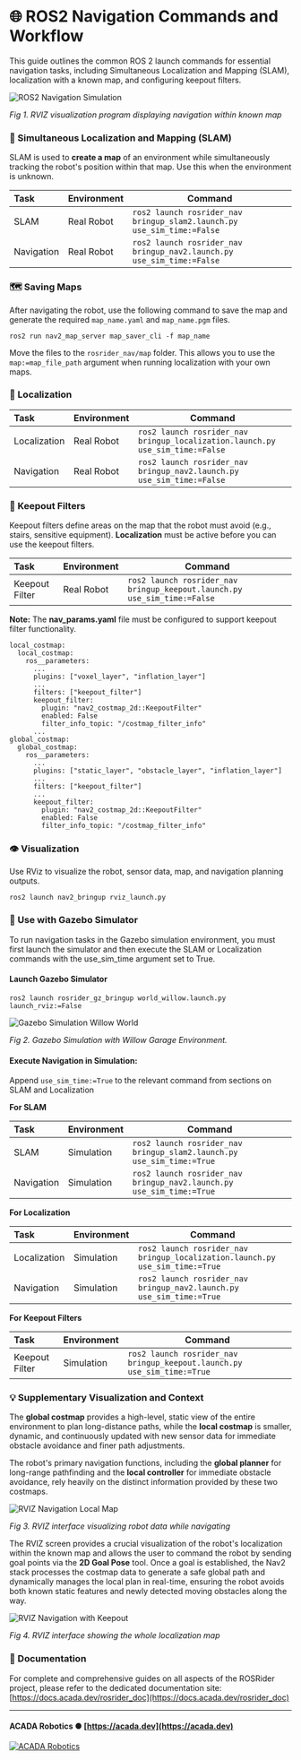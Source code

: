 # 🌐️ ROS2 Navigation Commands and Workflow

This guide outlines the common ROS 2 launch commands for essential navigation tasks, including Simultaneous Localization and Mapping (SLAM), localization with a known map, and configuring keepout filters.

![ROS2 Navigation Simulation](https://docs.acada.dev/rosrider_doc/images/rosrider/navigation_with_keepout.png)

*Fig 1. RVIZ visualization program displaying navigation within known map*

### 🧭 Simultaneous Localization and Mapping (SLAM)

SLAM is used to **create a map** of an environment while simultaneously tracking the robot's position within that map. Use this when the environment is unknown.

| Task       | Environment | Command                                                                    |
|:-----------|:------------|----------------------------------------------------------------------------|
| SLAM       | Real Robot  | ```ros2 launch rosrider_nav bringup_slam2.launch.py use_sim_time:=False``` |
| Navigation | Real Robot  | ```ros2 launch rosrider_nav bringup_nav2.launch.py use_sim_time:=False```  |

### 🗺 Saving Maps

After navigating the robot, use the following command to save the map and generate the required ```map_name.yaml``` and ```map_name.pgm``` files.

```commandline
ros2 run nav2_map_server map_saver_cli -f map_name
```

Move the files to the `rosrider_nav/map` folder.
This allows you to use the `map:=map_file_path` argument when running localization with your own maps. 

### 📍 Localization

| Task         | Environment | Command                                                                           |
|:-------------|:------------|-----------------------------------------------------------------------------------|
| Localization | Real Robot  | ```ros2 launch rosrider_nav bringup_localization.launch.py use_sim_time:=False``` |
| Navigation   | Real Robot  | ```ros2 launch rosrider_nav bringup_nav2.launch.py use_sim_time:=False```         |

### 🚫 Keepout Filters

Keepout filters define areas on the map that the robot must avoid (e.g., stairs, sensitive equipment). **Localization** must be active before you can use the keepout filters.

| Task           | Environment | Command                                                                      |
|:---------------|:------------|------------------------------------------------------------------------------|
| Keepout Filter | Real Robot  | ```ros2 launch rosrider_nav bringup_keepout.launch.py use_sim_time:=False``` |

**Note:** The **nav_params.yaml** file must be configured to support keepout filter functionality.

```commandline
local_costmap:
  local_costmap:
    ros__parameters:
      ...	
      plugins: ["voxel_layer", "inflation_layer"]
      ...
      filters: ["keepout_filter"]
      keepout_filter:
        plugin: "nav2_costmap_2d::KeepoutFilter"
        enabled: False
        filter_info_topic: "/costmap_filter_info"
      ...
global_costmap:
  global_costmap:
    ros__parameters:
      ...
      plugins: ["static_layer", "obstacle_layer", "inflation_layer"]
      ...
      filters: ["keepout_filter"]
      ...
      keepout_filter:
        plugin: "nav2_costmap_2d::KeepoutFilter"
        enabled: False
        filter_info_topic: "/costmap_filter_info"

```

### 👁️ Visualization

Use RViz to visualize the robot, sensor data, map, and navigation planning outputs.

```commandline
ros2 launch nav2_bringup rviz_launch.py
```

### 🤖 Use with Gazebo Simulator

To run navigation tasks in the Gazebo simulation environment, you must first launch the simulator and then execute the SLAM or Localization commands with the use_sim_time argument set to True.

#### Launch Gazebo Simulator

```commandline
ros2 launch rosrider_gz_bringup world_willow.launch.py launch_rviz:=False
```

![Gazebo Simulation Willow World](https://docs.acada.dev/rosrider_doc/images/rosrider/gazebo_willow_world.png)

*Fig 2. Gazebo Simulation with Willow Garage Environment.*

#### Execute Navigation in Simulation: 

Append ```use_sim_time:=True``` to the relevant command from sections on SLAM and Localization

**For SLAM**

| Task       | Environment | Command                                                                   |
|:-----------|:------------|---------------------------------------------------------------------------|
| SLAM       | Simulation  | ```ros2 launch rosrider_nav bringup_slam2.launch.py use_sim_time:=True``` |
| Navigation | Simulation  | ```ros2 launch rosrider_nav bringup_nav2.launch.py use_sim_time:=True```  |

**For Localization**

| Task         | Environment | Command                                                                          |
|:-------------|:------------|----------------------------------------------------------------------------------|
| Localization | Simulation  | ```ros2 launch rosrider_nav bringup_localization.launch.py use_sim_time:=True``` |
| Navigation   | Simulation  | ```ros2 launch rosrider_nav bringup_nav2.launch.py use_sim_time:=True```         |

**For Keepout Filters**

| Task           | Environment | Command                                                                     |
|:---------------|:------------|-----------------------------------------------------------------------------|
| Keepout Filter | Simulation  | ```ros2 launch rosrider_nav bringup_keepout.launch.py use_sim_time:=True``` |

### 💡 Supplementary Visualization and Context

The **global costmap** provides a high-level, static view of the entire environment to plan long-distance paths, while the **local costmap** is smaller, dynamic, 
and continuously updated with new sensor data for immediate obstacle avoidance and finer path adjustments.

The robot's primary navigation functions, including the **global planner** for long-range pathfinding and the **local controller** for immediate obstacle avoidance, rely heavily on the distinct information provided by these two costmaps.

![RVIZ Navigation Local Map](https://docs.acada.dev/rosrider_doc/images/rosrider/nav_local_global_map.png)

*Fig 3. RVIZ interface visualizing robot data while navigating*

The RVIZ screen provides a crucial visualization of the robot's localization within the known map and allows the user to command the robot by sending goal points via
the **2D Goal Pose** tool. Once a goal is established, the Nav2 stack processes the costmap data to generate a safe global path and dynamically manages the local plan
in real-time, ensuring the robot avoids both known static features and newly detected moving obstacles along the way.

![RVIZ Navigation with Keepout](https://docs.acada.dev/rosrider_doc/images/rosrider/rviz_navigation_with_keepout.png)

*Fig 4. RVIZ interface showing the whole localization map*

### 📖 Documentation

For complete and comprehensive guides on all aspects of the ROSRider project, please refer to the dedicated documentation site: [https://docs.acada.dev/rosrider_doc](https://docs.acada.dev/rosrider_doc)

---
#### ACADA Robotics ● [https://acada.dev](https://acada.dev)  
[![ACADA Robotics](https://docs.acada.dev/rosrider_doc/images/logo.svg)](https://acada.dev)